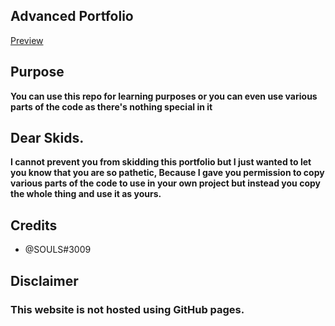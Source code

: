 ## Advanced Portfolio
[Preview](https://soulsie.xyz/)

## Purpose
**You can use this repo for learning purposes or you can even use various parts of the code as there's nothing special in it**

## Dear Skids.
**I cannot prevent you from skidding this portfolio but I just wanted to let you know that you are so pathetic, Because I gave you permission to copy various parts of the code to use in your own project but instead you copy the whole thing and use it as yours.**

## Credits 
- @SOULS#3009

## Disclaimer
### This website is not hosted using GitHub pages.
